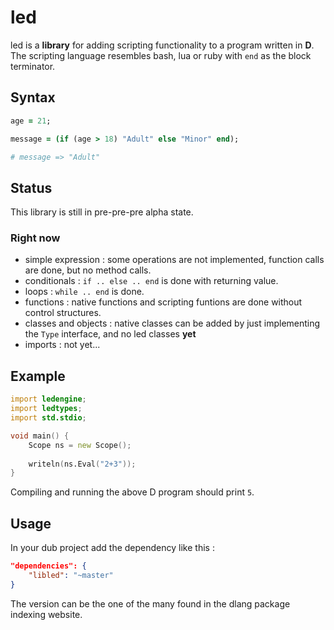 # led

led is a **library** for adding scripting functionality to a program written in **D**.
The scripting language resembles bash, lua or ruby with `end` as the block terminator.

## Syntax

```ruby
age = 21;

message = (if (age > 18) "Adult" else "Minor" end);

# message => "Adult"
```

## Status

This library is still in pre-pre-pre alpha state.

### Right now
 + simple expression : some operations are not implemented, function calls are done, but no method calls.
 + conditionals : `if .. else .. end` is done with returning value.
 + loops : `while .. end` is done.
 + functions : native functions and scripting funtions are done without control structures.
 + classes and objects : native classes can be added by just implementing the `Type` interface, and no led classes **yet**
 + imports : not yet...

## Example

```d
import ledengine;
import ledtypes;
import std.stdio;

void main() {
    Scope ns = new Scope();
    
    writeln(ns.Eval("2+3"));
}
```

Compiling and running the above D program should print `5`.

## Usage
In your dub project add the dependency like this :

```json
"dependencies": {
    "libled": "~master"
}
```
The version can be the one of the many found in the dlang package indexing website.
